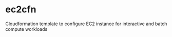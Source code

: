 # ec2cfn
Cloudformation template to configure EC2 instance for interactive and batch compute workloads
